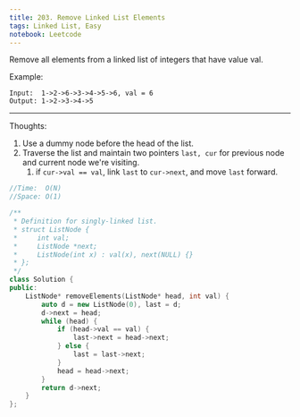 ```yaml
---
title: 203. Remove Linked List Elements
tags: Linked List, Easy
notebook: Leetcode
---
```


Remove all elements from a linked list of integers that have value val.

Example:
```
Input:  1->2->6->3->4->5->6, val = 6
Output: 1->2->3->4->5
```
----------
Thoughts:
1. Use a dummy node before the head of the list.
2. Traverse the list and maintain two pointers `last, cur` for previous node and current node we're visiting.
   1. if `cur->val == val`, link `last` to `cur->next`, and move `last` forward.

```c++
//Time:  O(N)
//Space: O(1)

/**
 * Definition for singly-linked list.
 * struct ListNode {
 *     int val;
 *     ListNode *next;
 *     ListNode(int x) : val(x), next(NULL) {}
 * };
 */
class Solution {
public:
    ListNode* removeElements(ListNode* head, int val) {
        auto d = new ListNode(0), last = d;
        d->next = head;
        while (head) {
            if (head->val == val) {
                last->next = head->next;
            } else {
                last = last->next; 
            }
            head = head->next;
        }
        return d->next;
    }
};
```